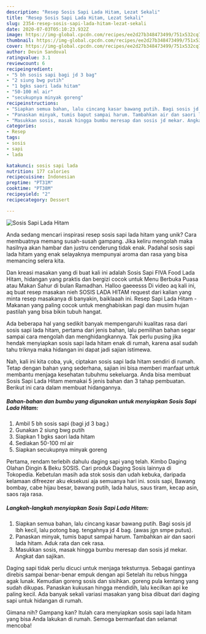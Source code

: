 ```yaml
---
description: "Resep Sosis Sapi Lada Hitam, Lezat Sekali"
title: "Resep Sosis Sapi Lada Hitam, Lezat Sekali"
slug: 2354-resep-sosis-sapi-lada-hitam-lezat-sekali
date: 2020-07-03T05:10:23.932Z
image: https://img-global.cpcdn.com/recipes/ee2d27b348473499/751x532cq70/sosis-sapi-lada-hitam-foto-resep-utama.jpg
thumbnail: https://img-global.cpcdn.com/recipes/ee2d27b348473499/751x532cq70/sosis-sapi-lada-hitam-foto-resep-utama.jpg
cover: https://img-global.cpcdn.com/recipes/ee2d27b348473499/751x532cq70/sosis-sapi-lada-hitam-foto-resep-utama.jpg
author: Devin Sandoval
ratingvalue: 3.1
reviewcount: 6
recipeingredient:
- "5 bh sosis sapi bagi jd 3 bag"
- "2 siung bwg putih"
- "1 bgks saori lada hitam"
- "50-100 ml air"
- "secukupnya minyak goreng"
recipeinstructions:
- "Siapkan semua bahan, lalu cincang kasar bawang putih. Bagi sosis jd lbh kecil, lalu potong bag. tengahnya jd 4 bag. (awas jgn smpe putus)."
- "Panaskan minyak, tumis baput sampai harum. Tambahkan air dan saori lada hitam. Aduk rata dan cek rasa."
- "Masukkan sosis, masak hingga bumbu meresap dan sosis jd mekar. Angkat dan sajikan."
categories:
- Resep
tags:
- sosis
- sapi
- lada

katakunci: sosis sapi lada 
nutrition: 177 calories
recipecuisine: Indonesian
preptime: "PT31M"
cooktime: "PT38M"
recipeyield: "2"
recipecategory: Dessert

---
```



![Sosis Sapi Lada Hitam](https://img-global.cpcdn.com/recipes/ee2d27b348473499/751x532cq70/sosis-sapi-lada-hitam-foto-resep-utama.jpg)

Anda sedang mencari inspirasi resep sosis sapi lada hitam yang unik? Cara membuatnya memang susah-susah gampang. Jika keliru mengolah maka hasilnya akan hambar dan justru cenderung tidak enak. Padahal sosis sapi lada hitam yang enak selayaknya mempunyai aroma dan rasa yang bisa memancing selera kita.

Dan kreasi masakan yang di buat kali ini adalah Sosis Sapi FIVA Food Lada Hitam, hidangan yang praktis dan bergizi cocok untuk Menu Berbuka Puasa atau Makan Sahur di bulan Ramadhan. Halloo gaeeesss Di video aq kali ini, aq buat resep masakan nieh SOSIS LADA HITAM request dari kalian yang minta resep masakanya di banyakin, baiklaaah ini. Resep Sapi Lada Hitam - Makanan yang paling cocok untuk menghabiskan pagi dan musim hujan pastilah yang bisa bikin tubuh hangat.

Ada beberapa hal yang sedikit banyak mempengaruhi kualitas rasa dari sosis sapi lada hitam, pertama dari jenis bahan, lalu pemilihan bahan segar sampai cara mengolah dan menghidangkannya. Tak perlu pusing jika hendak menyiapkan sosis sapi lada hitam enak di rumah, karena asal sudah tahu triknya maka hidangan ini dapat jadi sajian istimewa.


Nah, kali ini kita coba, yuk, ciptakan sosis sapi lada hitam sendiri di rumah. Tetap dengan bahan yang sederhana, sajian ini bisa memberi manfaat untuk membantu menjaga kesehatan tubuhmu sekeluarga. Anda bisa membuat Sosis Sapi Lada Hitam memakai 5 jenis bahan dan 3 tahap pembuatan. Berikut ini cara dalam membuat hidangannya.

<!--inarticleads1-->

##### Bahan-bahan dan bumbu yang digunakan untuk menyiapkan Sosis Sapi Lada Hitam:

1. Ambil 5 bh sosis sapi (bagi jd 3 bag.)
1. Gunakan 2 siung bwg putih
1. Siapkan 1 bgks saori lada hitam
1. Sediakan 50-100 ml air
1. Siapkan secukupnya minyak goreng


Pertama, rendam terlebih dahulu daging sapi yang telah. Kimbo Daging Olahan Dingin &amp; Beku SOSIS. Cari produk Daging Sosis lainnya di Tokopedia. Kebetulan masih ada stok sosis dan udah kebuka, daripada kelamaan difreezer aku eksekusi aja semuanya hari ini. sosis sapi, Bawang bombay, cabe hijau besar, bawang putih, lada halus, saus tiram, kecap asin, saos raja rasa. 

<!--inarticleads2-->

##### Langkah-langkah menyiapkan Sosis Sapi Lada Hitam:

1. Siapkan semua bahan, lalu cincang kasar bawang putih. Bagi sosis jd lbh kecil, lalu potong bag. tengahnya jd 4 bag. (awas jgn smpe putus).
1. Panaskan minyak, tumis baput sampai harum. Tambahkan air dan saori lada hitam. Aduk rata dan cek rasa.
1. Masukkan sosis, masak hingga bumbu meresap dan sosis jd mekar. Angkat dan sajikan.


Daging sapi tidak perlu dicuci untuk menjaga teksturnya. Sebagai gantinya direbis sampai benar-benar empuk dengan api Setelah itu rebus hingga agak lunak. Kemudian goreng sosis dan sisihkan. goreng pula kentang yang sudah dikupas. Panaskan kukusan hingga mendidih, lalu kecilkan api ke paling kecil. Ada banyak sekali variasi masakan yang bisa dibuat dari daging sapi untuk hidangan di rumah. 

Gimana nih? Gampang kan? Itulah cara menyiapkan sosis sapi lada hitam yang bisa Anda lakukan di rumah. Semoga bermanfaat dan selamat mencoba!
